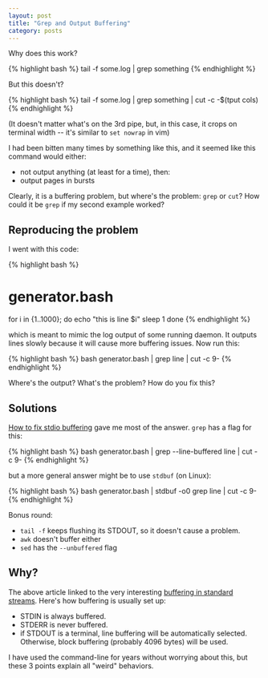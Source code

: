 ```yaml
---
layout: post
title: "Grep and Output Buffering"
category: posts
---
```


Why does this work?

{% highlight bash %}
tail -f some.log | grep something
{% endhighlight %}

But this doesn't?

{% highlight bash %}
tail -f some.log | grep something | cut -c -$(tput cols)
{% endhighlight %}

(It doesn't matter what's on the 3rd pipe, but, in this case, it crops on terminal
width -- it's similar to `set nowrap` in vim)

I had been bitten many times by something like this, and it seemed like this
command would either:

- not output anything (at least for a time), then:
- output pages in bursts

Clearly, it is a buffering problem, but where's the problem: `grep` or `cut`?
How could it be `grep` if my second example worked?

## Reproducing the problem

I went with this code:

{% highlight bash %}
# generator.bash
for i in {1..1000}; do
  echo "this is line $i"
  sleep 1
done
{% endhighlight %}

which is meant to mimic the log output of some running daemon. It outputs lines
slowly because it will cause more buffering issues. Now run this:

{% highlight bash %}
bash generator.bash | grep line | cut -c 9-
{% endhighlight %}

Where's the output? What's the problem? How do you fix this?

## Solutions

[How to fix stdio buffering](https://www.perkin.org.uk/posts/how-to-fix-stdio-buffering.html) gave me most of the answer. `grep` has
a flag for this:

{% highlight bash %}
bash generator.bash | grep --line-buffered line | cut -c 9-
{% endhighlight %}

but a more general answer might be to use `stdbuf` (on Linux):

{% highlight bash %}
bash generator.bash | stdbuf -o0 grep line | cut -c 9-
{% endhighlight %}

Bonus round:

* `tail -f` keeps flushing its STDOUT, so it doesn't cause a problem.
* `awk` doesn't buffer either
* `sed` has the `--unbuffered` flag

## Why?

The above article linked to the very interesting [buffering in standard streams](https://www.pixelbeat.org/programming/stdio_buffering/).
Here's how buffering is usually set up:

* STDIN is always buffered.
* STDERR is never buffered.
* if STDOUT is a terminal, line buffering will be automatically selected. Otherwise, block buffering (probably 4096 bytes) will be used.

I have used the command-line for years without worrying about this, but these 3
points explain all "weird" behaviors.

